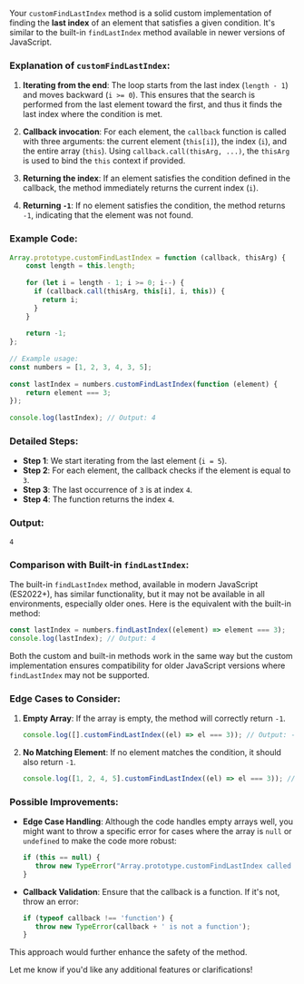 Your `customFindLastIndex` method is a solid custom implementation of finding the **last index** of an element that satisfies a given condition. It's similar to the built-in `findLastIndex` method available in newer versions of JavaScript.

### Explanation of `customFindLastIndex`:

1. **Iterating from the end**: The loop starts from the last index (`length - 1`) and moves backward (`i >= 0`). This ensures that the search is performed from the last element toward the first, and thus it finds the last index where the condition is met.

2. **Callback invocation**: For each element, the `callback` function is called with three arguments: the current element (`this[i]`), the index (`i`), and the entire array (`this`). Using `callback.call(thisArg, ...)`, the `thisArg` is used to bind the `this` context if provided.

3. **Returning the index**: If an element satisfies the condition defined in the callback, the method immediately returns the current index (`i`).

4. **Returning `-1`**: If no element satisfies the condition, the method returns `-1`, indicating that the element was not found.

### Example Code:

```javascript
Array.prototype.customFindLastIndex = function (callback, thisArg) {
    const length = this.length;
  
    for (let i = length - 1; i >= 0; i--) {
      if (callback.call(thisArg, this[i], i, this)) {
        return i;
      }
    }
  
    return -1;
};
  
// Example usage:
const numbers = [1, 2, 3, 4, 3, 5];
  
const lastIndex = numbers.customFindLastIndex(function (element) {
    return element === 3;
});
  
console.log(lastIndex); // Output: 4
```

### Detailed Steps:

- **Step 1**: We start iterating from the last element (`i = 5`).
- **Step 2**: For each element, the callback checks if the element is equal to `3`.
- **Step 3**: The last occurrence of `3` is at index `4`.
- **Step 4**: The function returns the index `4`.

### Output:

```
4
```

### Comparison with Built-in `findLastIndex`:

The built-in `findLastIndex` method, available in modern JavaScript (ES2022+), has similar functionality, but it may not be available in all environments, especially older ones. Here is the equivalent with the built-in method:

```javascript
const lastIndex = numbers.findLastIndex((element) => element === 3);
console.log(lastIndex); // Output: 4
```

Both the custom and built-in methods work in the same way but the custom implementation ensures compatibility for older JavaScript versions where `findLastIndex` may not be supported.

### Edge Cases to Consider:
1. **Empty Array**: If the array is empty, the method will correctly return `-1`.
   
   ```javascript
   console.log([].customFindLastIndex((el) => el === 3)); // Output: -1
   ```

2. **No Matching Element**: If no element matches the condition, it should also return `-1`.

   ```javascript
   console.log([1, 2, 4, 5].customFindLastIndex((el) => el === 3)); // Output: -1
   ```

### Possible Improvements:
- **Edge Case Handling**: Although the code handles empty arrays well, you might want to throw a specific error for cases where the array is `null` or `undefined` to make the code more robust:

   ```javascript
   if (this == null) {
      throw new TypeError("Array.prototype.customFindLastIndex called on null or undefined");
   }
   ```

- **Callback Validation**: Ensure that the callback is a function. If it's not, throw an error:

   ```javascript
   if (typeof callback !== 'function') {
      throw new TypeError(callback + ' is not a function');
   }
   ```

This approach would further enhance the safety of the method.

Let me know if you'd like any additional features or clarifications!